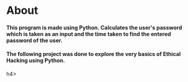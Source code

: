 <h1><b> About </b></h1>
<h4>This program is made using Python. Calculates the user's password which is taken as an input and the time taken to find the entered password of the user.</h4> 
<h4>The following project was done to explore the very basics of Ethical Hacking using Python.</h4>h4>
